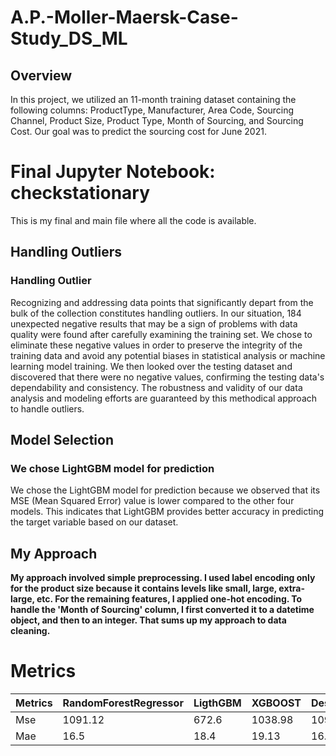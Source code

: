 # A.P.-Moller-Maersk-Case-Study_DS_ML

## Overview

In this project, we utilized an 11-month training dataset containing the following columns: ProductType, Manufacturer, Area Code, Sourcing Channel, Product Size, Product Type, Month of Sourcing, and Sourcing Cost. Our goal was to predict the sourcing cost for June 2021.

# Final Jupyter Notebook: checkstationary

This is my final and main file where all the code is available.

## Handling Outliers

### **Handling Outlier**

Recognizing and addressing data points that significantly depart from the bulk of the collection constitutes handling outliers. In our situation, 184 unexpected negative results that may be a sign of problems with data quality were found after carefully examining the training set. We chose to eliminate these negative values in order to preserve the integrity of the training data and avoid any potential biases in statistical analysis or machine learning model training. We then looked over the testing dataset and discovered that there were no negative values, confirming the testing data's dependability and consistency. The robustness and validity of our data analysis and modeling efforts are guaranteed by this methodical approach to handle outliers.

## Model Selection

### **We chose LightGBM model for prediction**

We chose the LightGBM model for prediction because we observed that its MSE (Mean Squared Error) value is lower compared to the other four models. This indicates that LightGBM provides better accuracy in predicting the target variable based on our dataset.

## My Approach

**My approach involved simple preprocessing. I used label encoding only for the product size because it contains levels like small, large, extra-large, etc. For the remaining features, I applied one-hot encoding. To handle the 'Month of Sourcing' column, I first converted it to a datetime object, and then to an integer. That sums up my approach to data cleaning.**

# Metrics

| Metrics          | RandomForestRegressor | LigthGBM | XGBOOST | DesicionTreeRegressor | GradientBoostingRegressor |
|------------------|----------------------|--------|-------|----------------------|-------------------------|
| Mse              | 1091.12              | 672.6  | 1038.98| 1093.9               | 1219.9                  |
| Mae              | 16.5                 | 18.4   | 19.13 | 16.6                 | 23.21                   |


